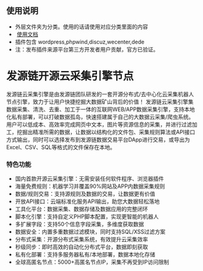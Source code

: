## 使用说明 
- 外层文件夹为分类。使用的话请使用对应分类里面的内容
-  [使用文档](http://help.finndy.com/index.php?qa=questions&qa_1=activity&qa_1=%E5%BC%80-%E5%8F%91-%E6%96%87-%E6%A1%A3)
-  插件包含 wordpress,phpwind,discuz,wecenter,dede
-  注：发布插件来源平台第三方开发者用户贡献，官方已验证。

# 发源链开源云采集引擎节点
发源链云采集引擎是由发源链团队研发的一套开源分布式/去中心化云采集机器人节点引擎，致力于让用户快捷挖掘大数据矿山背后的价值！
发源链云采集引擎集数据采集、清洗、去重、加工于一体的互联网WEB/APP数据采集引擎，支持本地化私有部署，可以打破数据孤岛，快速搭建属于自己的大数据云采集/爬虫系统。用户可以低成本、高效率完成网页中文本，图片等资源信息的采集，并进行过滤加工，挖掘出精准所需的数据，让数据以结构化的文件包、采集规则算法或API接口方式输出，同时可以选择发布到发源链数据交易平台DApp进行交易，或导出为Excel、CSV、SQL等格式的文件保存在本地。

### 特色功能
- 国内首款开源云采集引擎：无需安装任何软件程序、浏览器插件
- 海量免费规则：机器学习并覆盖90%网站及APP内数据采集规则
- 数据/规则交易：支持源规则及数据的交易，让数据更有价值
- 开放API接口：云端标准化服务API输出，助您大数据轻松落地
- 工具化平台：数据采集、数据存储及数据应用的完整闭环
- 脚本化引擎：支持自定义PHP脚本配置，实现更智能的机器人
- 多扩展字段：支持50个信息字段采集，多维度获取数据
- 数据安全：内置多重数据过滤模块，同时支持SQL/XSS过滤方案
- 分布式采集：开源分布式采集系统，有效提升云采集效率
- 秒级同步：即时高效的自动化分布式平台，数据即刻获取
- 私有化部署：支持多服务器私有/本地部署，数据本地化存储
- 全球高匿名节点：5000+高匿名节点IP，采集不再受到IP访问限制

